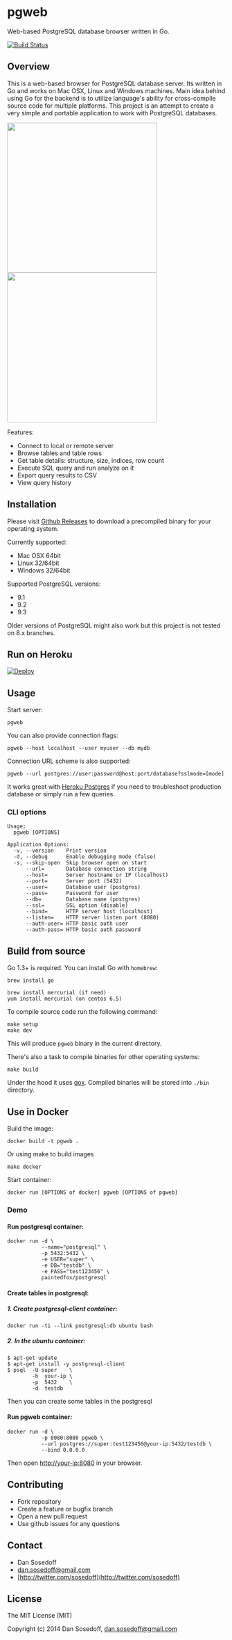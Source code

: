 # pgweb

Web-based PostgreSQL database browser written in Go.

[![Build Status](https://travis-ci.org/sosedoff/pgweb.svg?branch=master)](https://travis-ci.org/sosedoff/pgweb)

## Overview

This is a web-based browser for PostgreSQL database server. Its written in Go
and works on Mac OSX, Linux and Windows machines. Main idea behind using Go for the backend
is to utilize language's ability for cross-compile source code for multiple platforms. 
This project is an attempt to create a very simple and portable application to work with 
PostgreSQL databases.

<img src="screenshots/browse.png" width="345px" />
<img src="screenshots/query.png" width="345px" />

Features:

- Connect to local or remote server
- Browse tables and table rows
- Get table details: structure, size, indices, row count
- Execute SQL query and run analyze on it
- Export query results to CSV
- View query history

## Installation

Please visit [Github Releases](https://github.com/sosedoff/pgweb/releases) to download a 
precompiled binary for your operating system.

Currently supported:

- Mac OSX 64bit
- Linux 32/64bit
- Windows 32/64bit

Supported PostgreSQL versions:

- 9.1
- 9.2
- 9.3

Older versions of PostgreSQL might also work but this project is not tested on 
8.x branches.

## Run on Heroku

[![Deploy](https://www.herokucdn.com/deploy/button.png)](https://heroku.com/deploy?template=https://github.com/sosedoff/pgweb)

## Usage

Start server:

```
pgweb
```

You can also provide connection flags:

```
pgweb --host localhost --user myuser --db mydb
```

Connection URL scheme is also supported:

```
pgweb --url postgres://user:password@host:port/database?sslmode=[mode]
```

It works great with [Heroku Postgres](https://postgres.heroku.com) if you need 
to troubleshoot production database or simply run a few queries.

### CLI options

```
Usage:
  pgweb [OPTIONS]

Application Options:
  -v, --version    Print version
  -d, --debug      Enable debugging mode (false)
  -s, --skip-open  Skip browser open on start
      --url=       Database connection string
      --host=      Server hostname or IP (localhost)
      --port=      Server port (5432)
      --user=      Database user (postgres)
      --pass=      Password for user
      --db=        Database name (postgres)
      --ssl=       SSL option (disable)
      --bind=      HTTP server host (localhost)
      --listen=    HTTP server listen port (8080)
      --auth-user= HTTP basic auth user
      --auth-pass= HTTP basic auth password
```

## Build from source

Go 1.3+ is required. You can install Go with `homebrew`:

```
brew install go

brew install mercurial (if need)
yum install mercurial (on centos 6.5)
```

To compile source code run the following command:

```
make setup
make dev
```

This will produce `pgweb` binary in the current directory.

There's also a task to compile binaries for other operating systems:

```
make build
```

Under the hood it uses [gox](https://github.com/mitchellh/gox). Compiled binaries
will be stored into `./bin` directory.


## Use in Docker

Build the image:

```
docker build -t pgweb .
```
Or using make to build images

```
make docker
```

Start container:

```
docker run [OPTIONS of docker] pgweb [OPTIONS of pgweb]
```

### Demo

#### Run postgresql container:

```
docker run -d \
           --name="postgresql" \
           -p 5432:5432 \
           -e USER="super" \
           -e DB="testdb" \
           -e PASS="test123456" \
           paintedfox/postgresql
```

#### Create tables in postgresql:

##### 1. Create postgresql-client container:
```
docker run -ti --link postgresql:db ubuntu bash

```
##### 2. In the ubuntu container:

```
$ apt-get update
$ apt-get install -y postgresql-client
$ psql 	-U super	\
		-h	your-ip	\
		-p	5432	\
		-d	testdb

```
Then you can create some tables in the postgresql


#### Run pgweb container:

```
docker run -d \
           -p 8080:8080 pgweb \
           --url postgres://super:test123456@your-ip:5432/testdb \
           --bind 0.0.0.0
```

Then open [http://your-ip:8080](#) in your browser.

## Contributing

- Fork repository
- Create a feature or bugfix branch
- Open a new pull request
- Use github issues for any questions

## Contact

- Dan Sosedoff
- [dan.sosedoff@gmail.com](mailto:dan.sosedoff@gmail.com)
- [http://twitter.com/sosedoff](http://twitter.com/sosedoff)

## License

The MIT License (MIT)

Copyright (c) 2014 Dan Sosedoff, <dan.sosedoff@gmail.com>